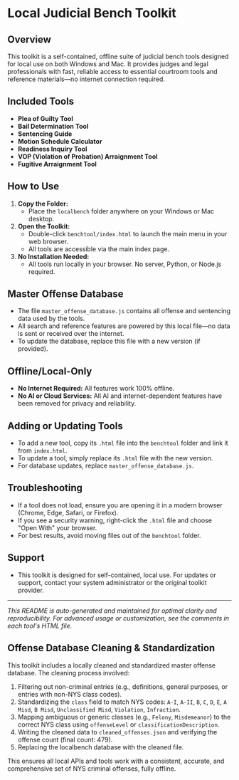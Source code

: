 # Local Judicial Bench Toolkit

## Overview
This toolkit is a self-contained, offline suite of judicial bench tools designed for local use on both Windows and Mac. It provides judges and legal professionals with fast, reliable access to essential courtroom tools and reference materials—no internet connection required.

## Included Tools
- **Plea of Guilty Tool**
- **Bail Determination Tool**
- **Sentencing Guide**
- **Motion Schedule Calculator**
- **Readiness Inquiry Tool**
- **VOP (Violation of Probation) Arraignment Tool**
- **Fugitive Arraignment Tool**

## How to Use
1. **Copy the Folder:**
   - Place the `localbench` folder anywhere on your Windows or Mac desktop.
2. **Open the Toolkit:**
   - Double-click `benchtool/index.html` to launch the main menu in your web browser.
   - All tools are accessible via the main index page.
3. **No Installation Needed:**
   - All tools run locally in your browser. No server, Python, or Node.js required.

## Master Offense Database
- The file `master_offense_database.js` contains all offense and sentencing data used by the tools.
- All search and reference features are powered by this local file—no data is sent or received over the internet.
- To update the database, replace this file with a new version (if provided).

## Offline/Local-Only
- **No Internet Required:** All features work 100% offline.
- **No AI or Cloud Services:** All AI and internet-dependent features have been removed for privacy and reliability.

## Adding or Updating Tools
- To add a new tool, copy its `.html` file into the `benchtool` folder and link it from `index.html`.
- To update a tool, simply replace its `.html` file with the new version.
- For database updates, replace `master_offense_database.js`.

## Troubleshooting
- If a tool does not load, ensure you are opening it in a modern browser (Chrome, Edge, Safari, or Firefox).
- If you see a security warning, right-click the `.html` file and choose "Open With" your browser.
- For best results, avoid moving files out of the `benchtool` folder.

## Support
- This toolkit is designed for self-contained, local use. For updates or support, contact your system administrator or the original toolkit provider.

---

*This README is auto-generated and maintained for optimal clarity and reproducibility. For advanced usage or customization, see the comments in each tool's HTML file.* 

## Offense Database Cleaning & Standardization

This toolkit includes a locally cleaned and standardized master offense database. The cleaning process involved:

1. Filtering out non-criminal entries (e.g., definitions, general purposes, or entries with non-NYS class codes).
2. Standardizing the `class` field to match NYS codes: `A-I`, `A-II`, `B`, `C`, `D`, `E`, `A Misd`, `B Misd`, `Unclassified Misd`, `Violation`, `Infraction`.
3. Mapping ambiguous or generic classes (e.g., `Felony`, `Misdemeanor`) to the correct NYS class using `offenseLevel` or `classificationDescription`.
4. Writing the cleaned data to `cleaned_offenses.json` and verifying the offense count (final count: 479).
5. Replacing the localbench database with the cleaned file.

This ensures all local APIs and tools work with a consistent, accurate, and comprehensive set of NYS criminal offenses, fully offline. 